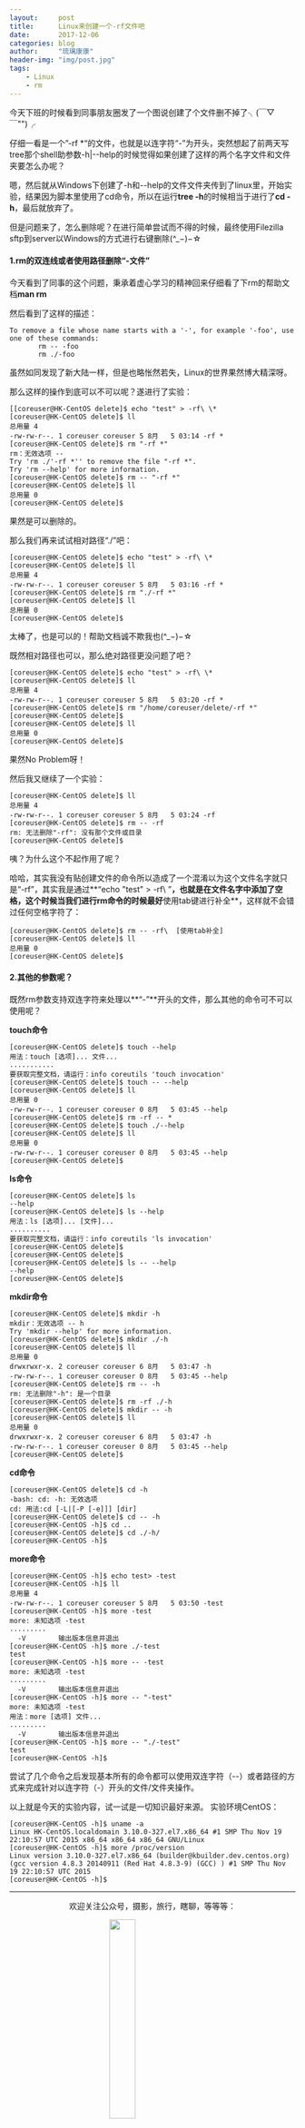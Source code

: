 ```yaml
---
layout:     post
title:      Linux来创建一个-rf文件吧
date:       2017-12-06
categories: blog
author:     "琉璃康康"
header-img: "img/post.jpg"
tags:
    - Linux
    - rm
---
```


<style>
img{
  display:block;
  margin:0
  auto;
}
</style>

<meta name="referrer" content="never">

今天下班的时候看到同事朋友圈发了一个图说创建了个文件删不掉了╮(￣▽￣"")╭

仔细一看是一个”-rf \*“的文件，也就是以连字符“-”为开头，突然想起了前两天写tree那个shell助参数-h|--help的时候觉得如果创建了这样的两个名字文件和文件夹要怎么办呢？

嗯，然后就从Windows下创建了-h和--help的文件文件夹传到了linux里，开始实验，结果因为脚本里使用了cd命令，所以在运行**tree -h**的时候相当于进行了**cd -h**，最后就放弃了。

但是问题来了，怎么删除呢？在进行简单尝试而不得的时候，最终使用Filezilla sftp到server以Windows的方式进行右键删除(^_−)−☆

#### 1.rm的双连线或者使用路径删除“-文件”
今天看到了同事的这个问题，秉承着虚心学习的精神回来仔细看了下rm的帮助文档**man rm**

然后看到了这样的描述：
```
To remove a file whose name starts with a '-', for example '-foo', use one of these commands:
       rm -- -foo
       rm ./-foo
```
虽然如同发现了新大陆一样，但是也略怅然若失，Linux的世界果然博大精深呀。

那么这样的操作到底可以不可以呢？遂进行了实验：
```
[[coreuser@HK-CentOS delete]$ echo "test" > -rf\ \*
[coreuser@HK-CentOS delete]$ ll
总用量 4
-rw-rw-r--. 1 coreuser coreuser 5 8月   5 03:14 -rf *
[coreuser@HK-CentOS delete]$ rm "-rf *"
rm：无效选项 --
Try 'rm ./'-rf *'' to remove the file "-rf *".
Try 'rm --help' for more information.
[coreuser@HK-CentOS delete]$ rm -- "-rf *"
[coreuser@HK-CentOS delete]$ ll
总用量 0
[coreuser@HK-CentOS delete]$

```
果然是可以删除的。

那么我们再来试试相对路径“./”吧：
```
[coreuser@HK-CentOS delete]$ echo "test" > -rf\ \*
[coreuser@HK-CentOS delete]$ ll
总用量 4
-rw-rw-r--. 1 coreuser coreuser 5 8月   5 03:16 -rf *
[coreuser@HK-CentOS delete]$ rm "./-rf *"
[coreuser@HK-CentOS delete]$ ll
总用量 0
[coreuser@HK-CentOS delete]$
```
太棒了，也是可以的！帮助文档诚不欺我也(^_−)−☆

既然相对路径也可以，那么绝对路径更没问题了吧？
```
[coreuser@HK-CentOS delete]$ echo "test" > -rf\ \*
[coreuser@HK-CentOS delete]$ ll
总用量 4
-rw-rw-r--. 1 coreuser coreuser 5 8月   5 03:20 -rf *
[coreuser@HK-CentOS delete]$ rm "/home/coreuser/delete/-rf *"
[coreuser@HK-CentOS delete]$
[coreuser@HK-CentOS delete]$ ll
总用量 0
[coreuser@HK-CentOS delete]$
```
果然No Problem呀！

然后我又继续了一个实验：
```
[coreuser@HK-CentOS delete]$ ll
总用量 4
-rw-rw-r--. 1 coreuser coreuser 5 8月   5 03:24 -rf
[coreuser@HK-CentOS delete]$ rm -- -rf
rm: 无法删除"-rf": 没有那个文件或目录
[coreuser@HK-CentOS delete]$
```
咦？为什么这个不起作用了呢？

哈哈，其实我没有贴创建文件的命令所以造成了一个混淆以为这个文件名字就只是“-rf”，其实我是通过**“echo "test" > -rf\   ”**，也就是在文件名字中添加了空格，这个时候当我们进行rm命令的时候最好**使用tab键进行补全**，这样就不会错过任何空格字符了：
```
[coreuser@HK-CentOS delete]$ rm -- -rf\  [使用tab补全]
[coreuser@HK-CentOS delete]$ ll
总用量 0
[coreuser@HK-CentOS delete]$
```

#### 2.其他的参数呢？
既然rm参数支持双连字符来处理以**“-”**开头的文件，那么其他的命令可不可以使用呢？

**touch命令**
```
[coreuser@HK-CentOS delete]$ touch --help
用法：touch [选项]... 文件...
...........
要获取完整文档，请运行：info coreutils 'touch invocation'
[coreuser@HK-CentOS delete]$ touch -- --help
[coreuser@HK-CentOS delete]$ ll
总用量 0
-rw-rw-r--. 1 coreuser coreuser 0 8月   5 03:45 --help
[coreuser@HK-CentOS delete]$ rm -rf -- *
[coreuser@HK-CentOS delete]$ touch ./--help
[coreuser@HK-CentOS delete]$ ll
总用量 0
-rw-rw-r--. 1 coreuser coreuser 0 8月   5 03:45 --help
[coreuser@HK-CentOS delete]$
```

**ls命令**
```
[coreuser@HK-CentOS delete]$ ls
--help
[coreuser@HK-CentOS delete]$ ls --help
用法：ls [选项]... [文件]...
..........
要获取完整文档，请运行：info coreutils 'ls invocation'
[coreuser@HK-CentOS delete]$
[coreuser@HK-CentOS delete]$
[coreuser@HK-CentOS delete]$ ls -- --help
--help
[coreuser@HK-CentOS delete]$
```

**mkdir命令**
```
[coreuser@HK-CentOS delete]$ mkdir -h
mkdir：无效选项 -- h
Try 'mkdir --help' for more information.
[coreuser@HK-CentOS delete]$ mkdir ./-h
[coreuser@HK-CentOS delete]$ ll
总用量 0
drwxrwxr-x. 2 coreuser coreuser 6 8月   5 03:47 -h
-rw-rw-r--. 1 coreuser coreuser 0 8月   5 03:45 --help
[coreuser@HK-CentOS delete]$ rm -- -h
rm: 无法删除"-h": 是一个目录
[coreuser@HK-CentOS delete]$ rm -rf ./-h
[coreuser@HK-CentOS delete]$ mkdir -- -h
[coreuser@HK-CentOS delete]$ ll
总用量 0
drwxrwxr-x. 2 coreuser coreuser 6 8月   5 03:47 -h
-rw-rw-r--. 1 coreuser coreuser 0 8月   5 03:45 --help
[coreuser@HK-CentOS delete]$
```

**cd命令**
```
[coreuser@HK-CentOS delete]$ cd -h
-bash: cd: -h: 无效选项
cd: 用法:cd [-L|[-P [-e]]] [dir]
[coreuser@HK-CentOS delete]$ cd -- -h
[coreuser@HK-CentOS -h]$ cd ..
[coreuser@HK-CentOS delete]$ cd ./-h/
[coreuser@HK-CentOS -h]$
```

**more命令**
```
[coreuser@HK-CentOS -h]$ echo test> -test
[coreuser@HK-CentOS -h]$ ll
总用量 4
-rw-rw-r--. 1 coreuser coreuser 5 8月   5 03:50 -test
[coreuser@HK-CentOS -h]$ more -test
more: 未知选项 -test
.........
  -V        输出版本信息并退出
[coreuser@HK-CentOS -h]$ more ./-test
test
[coreuser@HK-CentOS -h]$ more -- -test
more: 未知选项 -test
.........
  -V        输出版本信息并退出
[coreuser@HK-CentOS -h]$ more -- "-test"
more: 未知选项 -test
用法：more [选项] 文件...
.........
  -V        输出版本信息并退出
[coreuser@HK-CentOS -h]$ more -- "./-test"
test
[coreuser@HK-CentOS -h]$
```

尝试了几个命令之后发现基本所有的命令都可以使用双连字符（--）或者路径的方式来完成针对以连字符（-）开头的文件/文件夹操作。

以上就是今天的实验内容，试一试是一切知识最好来源。
实验环境CentOS：
```
[coreuser@HK-CentOS -h]$ uname -a
Linux HK-CentOS.localdomain 3.10.0-327.el7.x86_64 #1 SMP Thu Nov 19 22:10:57 UTC 2015 x86_64 x86_64 x86_64 GNU/Linux
[coreuser@HK-CentOS -h]$ more /proc/version
Linux version 3.10.0-327.el7.x86_64 (builder@kbuilder.dev.centos.org) (gcc version 4.8.3 20140911 (Red Hat 4.8.3-9) (GCC) ) #1 SMP Thu Nov 19 22:10:57 UTC 2015
[coreuser@HK-CentOS -h]$
```

------------
<p align="center">欢迎关注公众号，摄影，旅行，瞎聊，等等等：</p>
<img src="https://mmbiz.qpic.cn/mmbiz_jpg/QqiaFS6NT0eD1g2UjYu4VfCGHmbhgVqOAnNnJQfN7ZhRVUCopYOsfpPtIEB95VNEqu8trAxJXzGDg01ka6z6wzQ/0?wx_fmt=jpeg" width="30%" />

